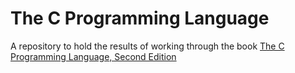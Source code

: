 # The C Programming Language

A repository to hold the results of working through the book [The C Programming Language, Second Edition](https://s3-us-west-2.amazonaws.com/belllabs-microsite-dritchie/cbook/index.html)
